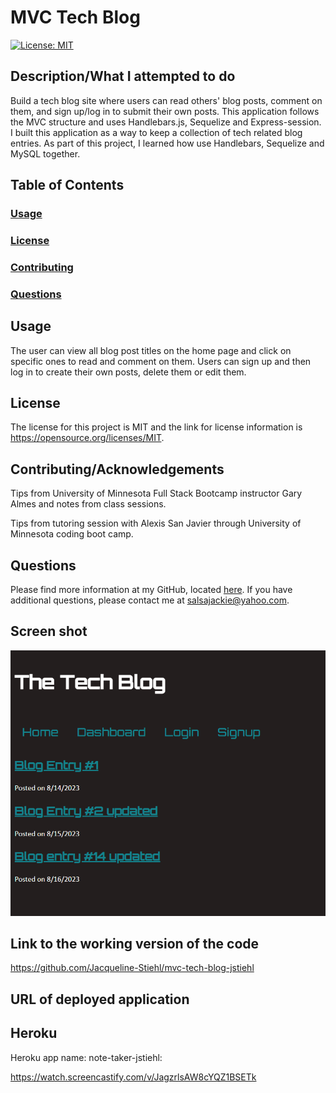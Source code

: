 # MVC Tech Blog

[![License: MIT](https://img.shields.io/badge/License-MIT-yellow.svg)](https://opensource.org/licenses/MIT/)

## Description/What I attempted to do

Build a tech blog site where users can read others' blog posts, comment on them, and sign up/log in to submit their own posts. This application follows the MVC structure and uses Handlebars.js, Sequelize and Express-session. I built this application as a way to keep a collection of tech related blog entries. As part of this project, I learned how use Handlebars, Sequelize and MySQL together.

## Table of Contents

### [Usage](#usage)

### [License](#license)

### [Contributing](#contributing)

### [Questions](#questions)

## Usage

The user can view all blog post titles on the home page and click on specific ones to read and comment on them. Users can sign up and then log in to create their own posts, delete them or edit them.

## License

The license for this project is MIT and the link for license information is https://opensource.org/licenses/MIT.

## Contributing/Acknowledgements

Tips from University of Minnesota Full Stack Bootcamp instructor Gary Almes and notes from class sessions.

Tips from tutoring session with Alexis San Javier through University of Minnesota coding boot camp.

## Questions

Please find more information at my GitHub, located [here](https://github.com/Jacqueline-Stiehl).
If you have additional questions, please contact me at salsajackie@yahoo.com.

## Screen shot

![Screen shot of MVC tech blog homework assignment](./assets/images/Screenshot-MVC-techblog.png)

## Link to the working version of the code

https://github.com/Jacqueline-Stiehl/mvc-tech-blog-jstiehl

## URL of deployed application

## Heroku

Heroku app name: note-taker-jstiehl:

https://watch.screencastify.com/v/JagzrlsAW8cYQZ1BSETk
